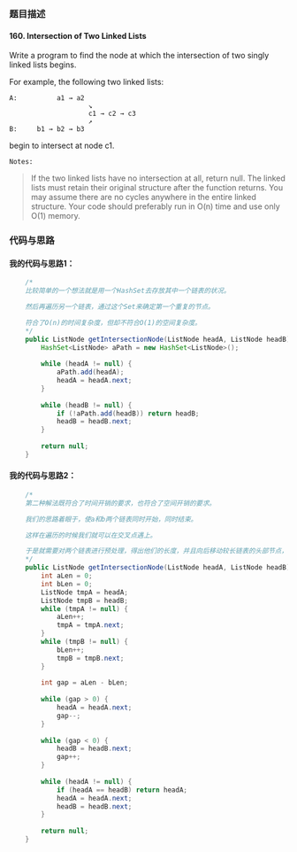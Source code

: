 ### 题目描述

#### 160. Intersection of Two Linked Lists

Write a program to find the node at which the intersection of two singly linked lists begins.


For example, the following two linked lists:

    A:          a1 → a2
                        ↘
                        c1 → c2 → c3
                        ↗            
    B:     b1 → b2 → b3

begin to intersect at node c1.


`Notes:`

> If the two linked lists have no intersection at all, return null.
> The linked lists must retain their original structure after the function returns.
> You may assume there are no cycles anywhere in the entire linked structure.
> Your code should preferably run in O(n) time and use only O(1) memory.

### 代码与思路

#### 我的代码与思路1：

```java
    /*
    比较简单的一个想法就是用一个HashSet去存放其中一个链表的状况。

    然后再遍历另一个链表，通过这个Set来确定第一个重复的节点。

    符合了O(n)的时间复杂度，但却不符合O(1)的空间复杂度。
    */
    public ListNode getIntersectionNode(ListNode headA, ListNode headB) {
        HashSet<ListNode> aPath = new HashSet<ListNode>();
        
        while (headA != null) {
            aPath.add(headA);
            headA = headA.next;
        }
        
        while (headB != null) {
            if (!aPath.add(headB)) return headB;
            headB = headB.next;
        }
        
        return null;
    }
```

#### 我的代码与思路2：

```java
    /*
    第二种解法既符合了时间开销的要求，也符合了空间开销的要求。

    我们的思路着眼于，使a和b两个链表同时开始，同时结束。

    这样在遍历的时候我们就可以在交叉点遇上。

    于是就需要对两个链表进行预处理，得出他们的长度，并且向后移动较长链表的头部节点，使得它们开始遍历时具有相同的长度。
    */
    public ListNode getIntersectionNode(ListNode headA, ListNode headB) {
        int aLen = 0;
        int bLen = 0;
        ListNode tmpA = headA;
        ListNode tmpB = headB;
        while (tmpA != null) {
            aLen++;
            tmpA = tmpA.next;
        }
        while (tmpB != null) {
            bLen++;
            tmpB = tmpB.next;
        }
        
        int gap = aLen - bLen;
        
        while (gap > 0) {
            headA = headA.next;
            gap--;
        }
        
        while (gap < 0) {
            headB = headB.next;
            gap++;
        }
        
        while (headA != null) {
            if (headA == headB) return headA;
            headA = headA.next;
            headB = headB.next;
        }
        
        return null;
    }
```